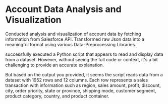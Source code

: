 # Account Data Analysis and Visualization

Conducted analysis and visualization of account data by fetching information from Salesforce API.
Transformed raw Json data into a meaningful format using various Data-Preprocessing Libraries.

successfully executed a Python script that appears to read and display data from a dataset. However, without seeing the full code or context, it's a bit challenging to provide an accurate explanation.

But based on the output you provided, it seems the script reads data from a dataset with 1952 rows and 12 columns. Each row represents a sales transaction with information such as region, sales amount, profit, discount, city, order priority, state or province, shipping mode, customer segment, product category, country, and product container.

